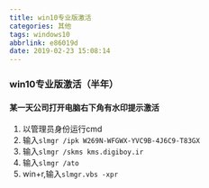 ```yaml
---
title: win10专业版激活
categories: 其他
tags: windows10
abbrlink: e86019d
date: 2019-02-23 15:08:14
---
```

### win10专业版激活（半年）
#### 某一天公司打开电脑右下角有水印提示激活
1. 以管理员身份运行cmd
2. 输入`slmgr /ipk W269N-WFGWX-YVC9B-4J6C9-T83GX`
3. 输入`slmgr /skms kms.digiboy.ir`
4. 输入`slmgr /ato`
5. win+r,输入`slmgr.vbs -xpr`
